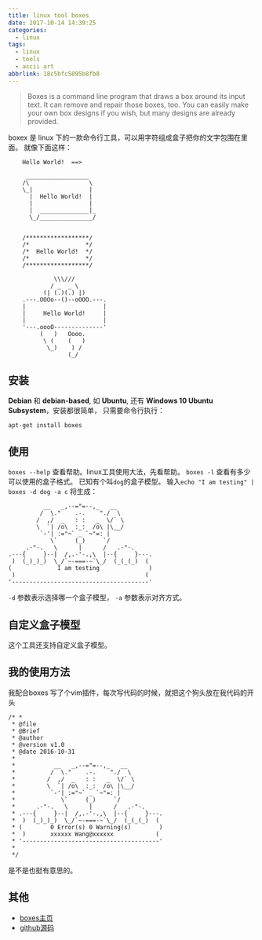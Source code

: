 ```yaml
---
title: linux tool boxes
date: 2017-10-14 14:39:25
categories:
  - linux
tags:
  - linux
  - tools
  - ascii art
abbrlink: 18c5bfc5095b8fb8
---
```


> Boxes is a command line program that draws a box around its input text. It can remove and repair those boxes, too. You can easily make your own box designs if you wish, but many designs are already provided.

boxex 是 linux 下的一款命令行工具，可以用字符组成盒子把你的文字包围在里面。
就像下面这样：

```
    Hello World!  ==>

     __________________
    /\                 \  
    \_|                |  
      |  Hello World!  |  
      |                |  
      |  ______________|_ 
      \_/_______________/
    
    
    /******************/
    /*                */
    /*  Hello World!  */
    /*                */
    /******************/
     
             \\\///
            / _  _ \
          (| (.)(.) |)
    .---.OOOo--()--oOOO.---.
    |                      |
    |     Hello World!     |
    |                      |
    '---.oooO--------------'
         (   )   Oooo.
          \ (    (   )
           \_)    ) /
                 (_/

```
    

安装
-----------------------

**Debian** 和 **debian-based**, 如 **Ubuntu**, 还有 **Windows 10 Ubuntu Subsystem**，安装都很简单，
只需要命令行执行： 

`apt-get install boxes`

使用
-----------------------

`boxes --help`  查看帮助。linux工具使用大法，先看帮助。
`boxes -l`  查看有多少可以使用的盒子格式。 已知有个叫`dog`的盒子模型。
输入`echo "I am testing" | boxes -d dog -a c` 将生成：
```
          __   _,--="=--,_   __
         /  \."    .-.    "./  \
        /  ,/  _   : :   _  \/` \
        \  `| /o\  :_:  /o\ |\__/
         `-'| :="~` _ `~"=: |
            \`     (_)     `/
     .-"-.   \      |      /   .-"-.
.---{     }--|  /,.-'-.,\  |--{     }---.
 )  (_)_)_)  \_/`~-===-~`\_/  (_(_(_)  (
(             I am testing              )
 )                                     (
'---------------------------------------'
```
`-d` 参数表示选择哪一个盒子模型，
`-a` 参数表示对齐方式。

自定义盒子模型
-------------------

这个工具还支持自定义盒子模型。

我的使用方法
-------------------

我配合boxes 写了个vim插件，每次写代码的时候，就把这个狗头放在我代码的开头

```
/* * 
 * @file 
 * @Brief  
 * @author                                                                                                                       
 * @version v1.0
 * @date 2016-10-31
 *
 *           __   _,--="=--,_   __
 *          /  \."    .-.    "./  \
 *         /  ,/  _   : :   _  \/` \
 *         \  `| /o\  :_:  /o\ |\__/
 *          `-'| :="~` _ `~"=: |
 *             \`     (_)     `/
 *      .-"-.   \      |      /   .-"-.
 * .---{     }--|  /,.-'-.,\  |--{     }---.
 *  )  (_)_)_)  \_/`~-===-~`\_/  (_(_(_)  (
 * (        0 Error(s) 0 Warning(s)        )
 *  )       xxxxxx Wang@xxxxxx            (
 * '---------------------------------------'            
 *                     
 */
```

是不是也挺有意思的。

其他
-----------------

* [boxes主页](http://boxes.thomasjensen.com/)
* [github源码](https://github.com/ascii-boxes/boxes)

